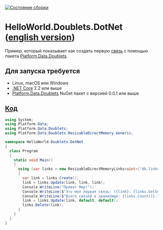 [![Состояние сборки](https://github.com/linksplatform/HelloWorld.Doublets.DotNet/workflows/CI/badge.svg)](https://github.com/linksplatform/HelloWorld.Doublets.DotNet/actions?workflow=CI)

# HelloWorld.Doublets.DotNet ([english version](https://github.com/linksplatform/HelloWorld.Doublets.DotNet/blob/master/README.md))

Пример, который показывает как создать первую [связь](https://github.com/Konard/LinksPlatform/wiki/FAQ#what-does-the-link-mean) с помощью пакета [Platform.Data.Doublets](https://github.com/linksplatform/Data.Doublets).

## Для запуска требуется
* Linux, macOS или Windows
* [.NET Core](https://dotnet.microsoft.com/download) 2.2 или выше
* [Platform.Data.Doublets](https://www.nuget.org/packages/Platform.Data.Doublets) NuGet пакет с версией 0.0.1 или выше

## [Код](https://github.com/linksplatform/HelloWorld.Doublets.DotNet/blob/master/Program.cs)

```C#
using System;
using Platform.Data;
using Platform.Data.Doublets;
using Platform.Data.Doublets.ResizableDirectMemory.Generic;

namespace HelloWorld.Doublets.DotNet
{
  class Program
  {
    static void Main()
    {
      using (var links = new ResizableDirectMemoryLinks<uint>("db.links"))
      {
        var link = links.Create();
        link = links.Update(link, link, link);
        Console.WriteLine("Привет Мир!");
        Console.WriteLine($"Это моя первая связь: ({link}: {links.GetSource(link)}->{links.GetTarget(link)}).");
        Console.WriteLine($"Всего связей в хранилище: {links.Count()}.");
        link = links.Update(link, default, default);
        links.Delete(link);
      }
    }
  }
}
```
